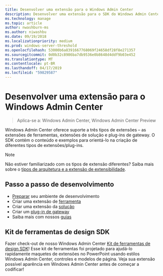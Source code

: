 ```yaml
---
title: Desenvolver uma extensão para o Windows Admin Center
description: Desenvolver uma extensão para o SDK do Windows Admin Center (projeto Paulo)
ms.technology: manage
ms.topic: article
author: nwashburn-ms
ms.author: niwashbu
ms.date: 09/19/2018
ms.localizationpriority: medium
ms.prod: windows-server-threshold
ms.openlocfilehash: 53000b6a8391667768069f24658df28f8e271357
ms.sourcegitcommit: 0d0b32c8986ba7db9536e0b8648d4ddf9b03e452
ms.translationtype: MT
ms.contentlocale: pt-BR
ms.lasthandoff: 04/17/2019
ms.locfileid: "59829587"
---
```

# <a name="develop-an-extension-for-windows-admin-center"></a>Desenvolver uma extensão para o Windows Admin Center

>Aplica-se a: Windows Admin Center, Windows Admin Center Preview

Windows Admin Center oferece suporte a três tipos de extensões – as extensões de ferramentas, extensões de solução e plug-ins de gateway. O SDK contém o conteúdo e exemplos para orientá-lo na criação de diferentes tipos de extensões/plug-ins.

> [!NOTE]
> Não estiver familiarizado com os tipos de extensão diferentes? Saiba mais sobre o [tipos de arquitetura e a extensão de extensibilidade](understand-extensions.md).

## <a name="development-step-by-step"></a>Passo a passo de desenvolvimento

- [Preparar](prepare-development-environment.md) seu ambiente de desenvolvimento
- Criar uma extensão de [ferramenta](develop-tool.md)
- Criar uma extensão da [solução](develop-solution.md)
- Criar um [plug-in de gateway](develop-gateway-plugin.md)
- Saiba mais com nossos [guias](guides.md)

## <a name="sdk-design-toolkit"></a>Kit de ferramentas de design SDK

Fazer check-out de nosso Windows Admin Center [Kit de ferramentas de design SDK](https://github.com/Microsoft/windows-admin-center-sdk/blob/master/WindowsAdminCenterDesignToolkit.zip)! Esse kit de ferramentas foi projetado para ajudá-lo rapidamente maquetes de extensões no PowerPoint usando estilos Windows Admin Center, controles e modelos de página. Veja sua extensão possível aparência em Windows Admin Center antes de começar a codificar!

